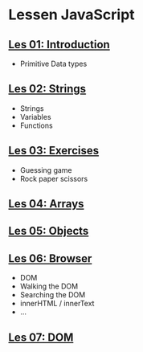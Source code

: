 # Lessen JavaScript

## [Les 01: Introduction](les01_intro/README.md)

-   Primitive Data types

## [Les 02: Strings](les02_strings/README.md)

-   Strings
-   Variables
-   Functions

## [Les 03: Exercises](les03_exercises)

-   Guessing game
-   Rock paper scissors

## [Les 04: Arrays](les04_arrays/README.md)

## [Les 05: Objects](les05_objects/README.md)

## [Les 06: Browser](les06_browser/README.md)

-   DOM
-   Walking the DOM
-   Searching the DOM
-   innerHTML / innerText
-   ...

## [Les 07: DOM](les07_DOM/README.md)
